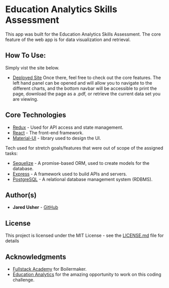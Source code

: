 # Education Analytics Skills Assessment

This app was built for the Education Analytics Skills Assessment. The core feature of the web app is for data visualization and retrieval. 

## How To Use:
Simply vist the site below. 
- [Deployed Site](https://ea-skill-test.herokuapp.com/)
Once there, feel free to check out the core features. The left hand panel can be opened and will allow you to navigate to the different charts, and the bottom navbar will be accessible to print the page, download the page as a .pdf, or retrieve the current data set you are viewing. 

## Core Technologies
- [Redux](https://redux.js.org/) - Used for API access and state management.
- [React](https://reactjs.org/) - The front-end framework.
- [Material-UI](https://material-ui.com/) - library used to design the UI.

Tech used for stretch goals/features that were out of scope of the assigned tasks: 
- [Sequelize](https://sequelize.org/) - A promise-based ORM, used to create models for the database.
- [Express](https://expressjs.com/) - A framework used to build APIs and servers. 
- [PostgreSQL](https://www.postgresql.org/) - A relational database management system (RDBMS).

## Author(s)
- **Jared Usher** - [GitHub](https://github.com/Oosh74)

## License

This project is licensed under the MIT License - see the [LICENSE.md](LICENSE.md) file for details

## Acknowledgments
- [Fullstack Academy](https://github.com/FullstackAcademy) for Boilermaker. 
- [Education Analytics](https://edanalytics.org/) for the amazing opportunity to work on this coding challenge. 
